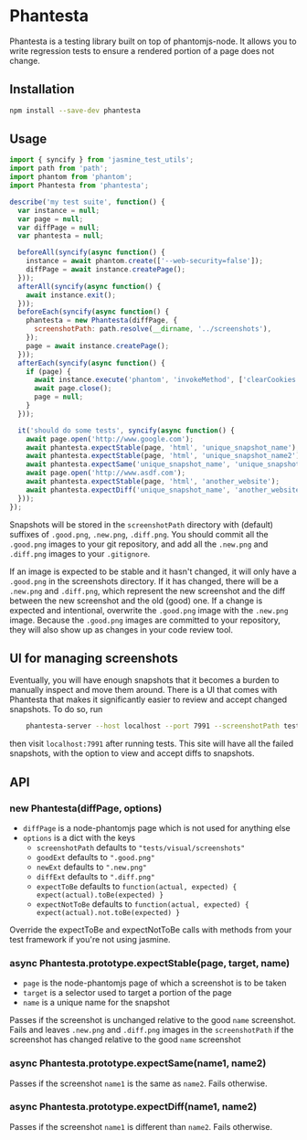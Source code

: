 # Phantesta

Phantesta is a testing library built on top of phantomjs-node. It allows you to
write regression tests to ensure a rendered portion of a page does not change.

## Installation

```bash
npm install --save-dev phantesta
```

## Usage

```js
import { syncify } from 'jasmine_test_utils';
import path from 'path';
import phantom from 'phantom';
import Phantesta from 'phantesta';

describe('my test suite', function() {
  var instance = null;
  var page = null;
  var diffPage = null;
  var phantesta = null;

  beforeAll(syncify(async function() {
    instance = await phantom.create(['--web-security=false']);
    diffPage = await instance.createPage();
  }));
  afterAll(syncify(async function() {
    await instance.exit();
  }));
  beforeEach(syncify(async function() {
    phantesta = new Phantesta(diffPage, {
      screenshotPath: path.resolve(__dirname, '../screenshots'),
    });
    page = await instance.createPage();
  }));
  afterEach(syncify(async function() {
    if (page) {
      await instance.execute('phantom', 'invokeMethod', ['clearCookies']);
      await page.close();
      page = null;
    }
  }));

  it('should do some tests', syncify(async function() {
    await page.open('http://www.google.com');
    await phantesta.expectStable(page, 'html', 'unique_snapshot_name');
    await phantesta.expectStable(page, 'html', 'unique_snapshot_name2');
    await phantesta.expectSame('unique_snapshot_name', 'unique_snapshot_name2');
    await page.open('http://www.asdf.com');
    await phantesta.expectStable(page, 'html', 'another_website');
    await phantesta.expectDiff('unique_snapshot_name', 'another_website');
  }));
});
```

Snapshots will be stored in the `screenshotPath` directory with (default)
suffixes of `.good.png`, `.new.png`, `.diff.png`. You should commit all the
`.good.png` images to your git repository, and add all the `.new.png` and
`.diff.png` images to your `.gitignore`.

If an image is expected to be stable and it hasn't changed, it will only
have a `.good.png` in the screenshots directory. If it has changed, there will
be a `.new.png` and `.diff.png`, which represent the new screenshot and the
diff between the new screenshot and the old (good) one. If a change is
expected and intentional, overwrite the `.good.png` image with the `.new.png` image.
Because the `.good.png` images are committed to your repository, they will also
show up as changes in your code review tool.

## UI for managing screenshots

Eventually, you will have enough snapshots that it becomes a burden to manually
inspect and move them around. There is a UI that comes with Phantesta that
makes it significantly easier to review and accept changed snapshots. To do so,
run
```bash
    phantesta-server --host localhost --port 7991 --screenshotPath tests/visual/screenshots
```
then visit `localhost:7991` after running tests. This site will have all the
failed snapshots, with the option to view and accept diffs to snapshots.

## API

### new Phantesta(diffPage, options)

 - `diffPage` is a node-phantomjs page which is not used for anything else
 - `options` is a dict with the keys
   - `screenshotPath` defaults to `"tests/visual/screenshots"`
   - `goodExt` defaults to `".good.png"`
   - `newExt` defaults to `".new.png"`
   - `diffExt` defaults to `".diff.png"`
   - `expectToBe` defaults to `function(actual, expected) { expect(actual).toBe(expected) }`
   - `expectNotToBe` defaults to `function(actual, expected) { expect(actual).not.toBe(expected) }`

Override the expectToBe and expectNotToBe calls with methods from your test
framework if you're not using jasmine.

### async Phantesta.prototype.expectStable(page, target, name)

 - `page` is the node-phantomjs page of which a screenshot is to be taken
 - `target` is a selector used to target a portion of the page
 - `name` is a unique name for the snapshot

Passes if the screenshot is unchanged relative to the good `name` screenshot.
Fails and leaves `.new.png` and `.diff.png` images in the `screenshotPath` if
the screenshot has changed relative to the good `name` screenshot

### async Phantesta.prototype.expectSame(name1, name2)

Passes if the screenshot `name1` is the same as `name2`. Fails otherwise.

### async Phantesta.prototype.expectDiff(name1, name2)

Passes if the screenshot `name1` is different than `name2`. Fails otherwise.
